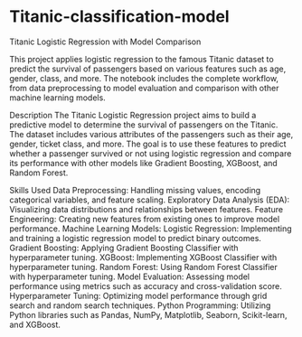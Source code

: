 # Titanic-classification-model

Titanic Logistic Regression with Model Comparison

This project applies logistic regression to the famous Titanic dataset to predict the survival of passengers based on various features such as age, gender, class, and more. The notebook includes the complete workflow, from data preprocessing to model evaluation and comparison with other machine learning models.

Description
The Titanic Logistic Regression project aims to build a predictive model to determine the survival of passengers on the Titanic. The dataset includes various attributes of the passengers such as their age, gender, ticket class, and more. The goal is to use these features to predict whether a passenger survived or not using logistic regression and compare its performance with other models like Gradient Boosting, XGBoost, and Random Forest.

Skills Used
Data Preprocessing: Handling missing values, encoding categorical variables, and feature scaling.
Exploratory Data Analysis (EDA): Visualizing data distributions and relationships between features.
Feature Engineering: Creating new features from existing ones to improve model performance.
Machine Learning Models:
Logistic Regression: Implementing and training a logistic regression model to predict binary outcomes.
Gradient Boosting: Applying Gradient Boosting Classifier with hyperparameter tuning.
XGBoost: Implementing XGBoost Classifier with hyperparameter tuning.
Random Forest: Using Random Forest Classifier with hyperparameter tuning.
Model Evaluation: Assessing model performance using metrics such as accuracy and cross-validation score.
Hyperparameter Tuning: Optimizing model performance through grid search and random search techniques.
Python Programming: Utilizing Python libraries such as Pandas, NumPy, Matplotlib, Seaborn, Scikit-learn, and XGBoost.
